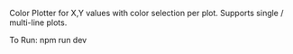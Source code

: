 Color Plotter for X,Y values with color selection per plot. Supports single / multi-line plots.

To Run:
npm run dev